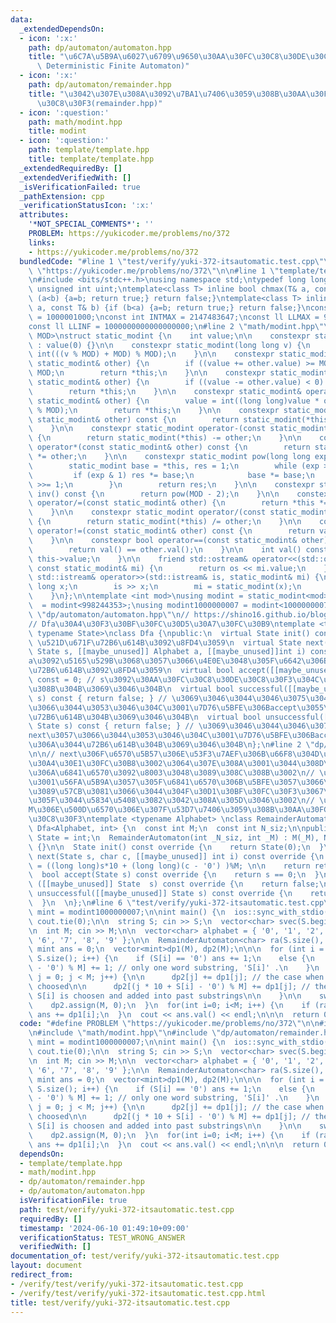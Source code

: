 ```yaml
---
data:
  _extendedDependsOn:
  - icon: ':x:'
    path: dp/automaton/automaton.hpp
    title: "\u6C7A\u5B9A\u6027\u6709\u9650\u30AA\u30FC\u30C8\u30DE\u30C8\u30F3(DFA,\
      \ Deterministic Finite Automaton)"
  - icon: ':x:'
    path: dp/automaton/remainder.hpp
    title: "\u3042\u307E\u308A\u3092\u7BA1\u7406\u3059\u308B\u30AA\u30FC\u30C8\u30DE\
      \u30C8\u30F3(remainder.hpp)"
  - icon: ':question:'
    path: math/modint.hpp
    title: modint
  - icon: ':question:'
    path: template/template.hpp
    title: template/template.hpp
  _extendedRequiredBy: []
  _extendedVerifiedWith: []
  _isVerificationFailed: true
  _pathExtension: cpp
  _verificationStatusIcon: ':x:'
  attributes:
    '*NOT_SPECIAL_COMMENTS*': ''
    PROBLEM: https://yukicoder.me/problems/no/372
    links:
    - https://yukicoder.me/problems/no/372
  bundledCode: "#line 1 \"test/verify/yuki-372-itsautomatic.test.cpp\"\n#define PROBLEM\
    \ \"https://yukicoder.me/problems/no/372\"\n\n#line 1 \"template/template.hpp\"\
    \n#include <bits/stdc++.h>\nusing namespace std;\ntypedef long long ll;\ntypedef\
    \ unsigned int uint;\ntemplate<class T> inline bool chmax(T& a, const T& b) {if\
    \ (a<b) {a=b; return true;} return false;}\ntemplate<class T> inline bool chmin(T&\
    \ a, const T& b) {if (b<a) {a=b; return true;} return false;}\nconst int INTINF\
    \ = 1000001000;\nconst int INTMAX = 2147483647;\nconst ll LLMAX = 9223372036854775807;\n\
    const ll LLINF = 1000000000000000000;\n#line 2 \"math/modint.hpp\"\ntemplate<int\
    \ MOD>\nstruct static_modint {\n    int value;\n\n    constexpr static_modint()\
    \ : value(0) {}\n\n    constexpr static_modint(long long v) {\n        value =\
    \ int(((v % MOD) + MOD) % MOD);\n    }\n\n    constexpr static_modint& operator+=(const\
    \ static_modint& other) {\n        if ((value += other.value) >= MOD) value -=\
    \ MOD;\n        return *this;\n    }\n\n    constexpr static_modint& operator-=(const\
    \ static_modint& other) {\n        if ((value -= other.value) < 0) value += MOD;\n\
    \        return *this;\n    }\n\n    constexpr static_modint& operator*=(const\
    \ static_modint& other) {\n        value = int((long long)value * other.value\
    \ % MOD);\n        return *this;\n    }\n\n    constexpr static_modint operator+(const\
    \ static_modint& other) const {\n        return static_modint(*this) += other;\n\
    \    }\n\n    constexpr static_modint operator-(const static_modint& other) const\
    \ {\n        return static_modint(*this) -= other;\n    }\n\n    constexpr static_modint\
    \ operator*(const static_modint& other) const {\n        return static_modint(*this)\
    \ *= other;\n    }\n\n    constexpr static_modint pow(long long exp) const {\n\
    \        static_modint base = *this, res = 1;\n        while (exp > 0) {\n   \
    \         if (exp & 1) res *= base;\n            base *= base;\n            exp\
    \ >>= 1;\n        }\n        return res;\n    }\n\n    constexpr static_modint\
    \ inv() const {\n        return pow(MOD - 2);\n    }\n\n    constexpr static_modint&\
    \ operator/=(const static_modint& other) {\n        return *this *= other.inv();\n\
    \    }\n\n    constexpr static_modint operator/(const static_modint& other) const\
    \ {\n        return static_modint(*this) /= other;\n    }\n\n    constexpr bool\
    \ operator!=(const static_modint& other) const {\n        return val() != other.val();\n\
    \    }\n\n    constexpr bool operator==(const static_modint& other) const {\n\
    \        return val() == other.val();\n    }\n\n    int val() const {\n      return\
    \ this->value;\n    }\n\n    friend std::ostream& operator<<(std::ostream& os,\
    \ const static_modint& mi) {\n        return os << mi.value;\n    }\n\n    friend\
    \ std::istream& operator>>(std::istream& is, static_modint& mi) {\n        long\
    \ long x;\n        is >> x;\n        mi = static_modint(x);\n        return is;\n\
    \    }\n};\n\ntemplate <int mod>\nusing modint = static_modint<mod>;\nusing modint998244353\
    \  = modint<998244353>;\nusing modint1000000007 = modint<1000000007>;\n#line 1\
    \ \"dp/automaton/automaton.hpp\"\n// https://shino16.github.io/blog/post/algo/%E3%82%AA%E3%83%BC%E3%83%88%E3%83%9E%E3%83%88%E3%83%B3/\n\
    // Dfa\u30A4\u30F3\u30BF\u30FC\u30D5\u30A7\u30FC\u30B9\ntemplate <typename Alphabet,\
    \ typename State>\nclass Dfa {\npublic:\n  virtual State init() const = 0; //\
    \ \u521D\u671F\u72B6\u614B\u3092\u8FD4\u3059\n  virtual State next([[maybe_unused]]\
    \ State s, [[maybe_unused]] Alphabet a, [[maybe_unused]]int i) const = 0; // s\u306B\
    a\u3092\u5165\u529B\u3068\u3057\u3066\u4E0E\u3048\u305F\u6642\u306E\u6B21\u306E\
    \u72B6\u614B\u3092\u8FD4\u3059\n  virtual bool accept([[maybe_unused]] State s)\
    \ const = 0; // s\u3092\u30AA\u30FC\u30C8\u30DE\u30C8\u30F3\u304C\u53D7\u7406\u3059\
    \u308B\u304B\u3069\u3046\u304B\n  virtual bool successful([[maybe_unused]] State\
    \ s) const { return false; } // \u3069\u3046\u3044\u3046\u3075\u3046\u306Bnext\u3057\
    \u3066\u3044\u3053\u3046\u304C\u3001\u7D76\u5BFE\u306Baccept\u3055\u308C\u308B\
    \u72B6\u614B\u304B\u3069\u3046\u304B\n  virtual bool unsuccessful([[maybe_unused]]\
    \ State s) const { return false; } // \u3069\u3046\u3044\u3046\u3075\u3046\u306B\
    next\u3057\u3066\u3044\u3053\u3046\u304C\u3001\u7D76\u5BFE\u306Baccpet\u3055\u308C\
    \u306A\u3044\u72B6\u614B\u304B\u3069\u3046\u304B\n};\n#line 2 \"dp/automaton/remainder.hpp\"\
    \n\n// next\u306F\u6570\u5B57\u306E\u53F3\u7AEF\u306B\u66F8\u304D\u52A0\u3048\u308B\
    \u30A4\u30E1\u30FC\u30B8\u3002\u3064\u307E\u308A\u3001\u3044\u308D\u3044\u308D\
    \u306A\u6841\u6570\u3092\u8003\u3048\u3089\u308C\u308B\u3002\n// \u3057\u304B\u3057\
    \u3001\u56FA\u5B9A\u3057\u305F\u6841\u6570\u306B\u5BFE\u3057\u3066\u5DE6\u304B\
    \u3089\u57CB\u3081\u3066\u3044\u304F\u30D1\u30BF\u30FC\u30F3\u3067\u4F7F\u3044\
    \u305F\u3044\u5834\u5408\u3082\u3042\u308A\u305D\u3046\u3002\n// \u6570\u5B57\u306E\
    M\u306E\u500D\u6570\u306E\u307F\u53D7\u7406\u3059\u308B\u30AA\u30FC\u30C8\u30DE\
    \u30C8\u30F3\ntemplate <typename Alphabet> \nclass RemainderAutomaton : public\
    \ Dfa<Alphabet, int> {\n  const int M;\n  const int N_siz;\n\npublic:\n  using\
    \ State = int;\n  RemainderAutomaton(int _N_siz, int _M) : M(_M), N_siz(_N_siz)\
    \ {}\n\n  State init() const override {\n    return State(0);\n  }\n\n  State\
    \ next(State s, char c, [[maybe_unused]] int i) const override {\n    State ret\
    \ = ((long long)s*10 + (long long)(c - '0') )%M; \n\n    return ret;\n  }\n\n\
    \  bool accept(State s) const override {\n    return s == 0;\n  }\n\n  bool successful\
    \ ([[maybe_unused]] State  s) const override {\n    return false;\n  }\n\n  bool\
    \ unsuccessful([[maybe_unused]] State s) const override {\n    return false;\n\
    \  }\n  \n};\n#line 6 \"test/verify/yuki-372-itsautomatic.test.cpp\"\n\nusing\
    \ mint = modint1000000007;\n\nint main() {\n  ios::sync_with_stdio(0); cin.tie(0);\
    \ cout.tie(0);\n\n  string S; cin >> S;\n  vector<char> svec(S.begin(), S.end());\n\
    \n  int M; cin >> M;\n\n  vector<char> alphabet = { '0', '1', '2', '3', '4', '5',\
    \ '6', '7', '8', '9' };\n\n  RemainderAutomaton<char> ra(S.size(), M);\n\n\n \
    \ mint ans = 0;\n  vector<mint>dp1(M), dp2(M);\n\n\n  for (int i = 0; i < (int)\
    \ S.size(); i++) {\n    if (S[i] == '0') ans += 1;\n    else {\n      dp2[(S[i]\
    \ - '0') % M] += 1; // only one word substring, 'S[i]' .\n    }\n    for (int\
    \ j = 0; j < M; j++) {\n\n      dp2[j] += dp1[j]; // the case when S[i] is not\
    \ choosed\n\n      dp2[(j * 10 + S[i] - '0') % M] += dp1[j]; // the case when\
    \ S[i] is choosen and added into past substrings\n\n    }\n\n    swap(dp1, dp2);\n\
    \    dp2.assign(M, 0);\n  }\n  for(int i=0; i<M; i++) {\n    if (ra.accept(i))\
    \ ans += dp1[i];\n  }\n  cout << ans.val() << endl;\n\n\n  return 0;\n}\n"
  code: "#define PROBLEM \"https://yukicoder.me/problems/no/372\"\n\n#include \"template/template.hpp\"\
    \n#include \"math/modint.hpp\"\n#include \"dp/automaton/remainder.hpp\"\n\nusing\
    \ mint = modint1000000007;\n\nint main() {\n  ios::sync_with_stdio(0); cin.tie(0);\
    \ cout.tie(0);\n\n  string S; cin >> S;\n  vector<char> svec(S.begin(), S.end());\n\
    \n  int M; cin >> M;\n\n  vector<char> alphabet = { '0', '1', '2', '3', '4', '5',\
    \ '6', '7', '8', '9' };\n\n  RemainderAutomaton<char> ra(S.size(), M);\n\n\n \
    \ mint ans = 0;\n  vector<mint>dp1(M), dp2(M);\n\n\n  for (int i = 0; i < (int)\
    \ S.size(); i++) {\n    if (S[i] == '0') ans += 1;\n    else {\n      dp2[(S[i]\
    \ - '0') % M] += 1; // only one word substring, 'S[i]' .\n    }\n    for (int\
    \ j = 0; j < M; j++) {\n\n      dp2[j] += dp1[j]; // the case when S[i] is not\
    \ choosed\n\n      dp2[(j * 10 + S[i] - '0') % M] += dp1[j]; // the case when\
    \ S[i] is choosen and added into past substrings\n\n    }\n\n    swap(dp1, dp2);\n\
    \    dp2.assign(M, 0);\n  }\n  for(int i=0; i<M; i++) {\n    if (ra.accept(i))\
    \ ans += dp1[i];\n  }\n  cout << ans.val() << endl;\n\n\n  return 0;\n}"
  dependsOn:
  - template/template.hpp
  - math/modint.hpp
  - dp/automaton/remainder.hpp
  - dp/automaton/automaton.hpp
  isVerificationFile: true
  path: test/verify/yuki-372-itsautomatic.test.cpp
  requiredBy: []
  timestamp: '2024-06-10 01:49:10+09:00'
  verificationStatus: TEST_WRONG_ANSWER
  verifiedWith: []
documentation_of: test/verify/yuki-372-itsautomatic.test.cpp
layout: document
redirect_from:
- /verify/test/verify/yuki-372-itsautomatic.test.cpp
- /verify/test/verify/yuki-372-itsautomatic.test.cpp.html
title: test/verify/yuki-372-itsautomatic.test.cpp
---
```

